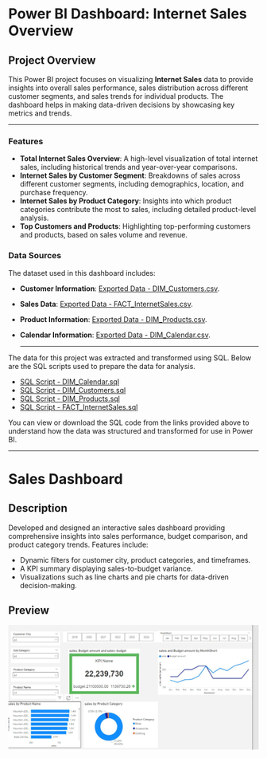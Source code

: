 # Power BI Dashboard: Internet Sales Overview

## Project Overview

This Power BI project focuses on visualizing **Internet Sales** data to provide insights into overall sales performance, sales distribution across different customer segments, and sales trends for individual products. The dashboard helps in making data-driven decisions by showcasing key metrics and trends.

---

### Features

- **Total Internet Sales Overview**: A high-level visualization of total internet sales, including historical trends and year-over-year comparisons.
- **Internet Sales by Customer Segment**: Breakdowns of sales across different customer segments, including demographics, location, and purchase frequency.
- **Internet Sales by Product Category**: Insights into which product categories contribute the most to sales, including detailed product-level analysis.
- **Top Customers and Products**: Highlighting top-performing customers and products, based on sales volume and revenue.

### Data Sources
The dataset used in this dashboard includes:
- **Customer Information**:  [Exported Data - DIM_Customers.csv](https://github.com/salmamamdouh/PBI_SQL_SalesAnalysis/blob/main/Exported%20Data%20-%20DIM_Customers.csv).
- **Sales Data**: [Exported Data - FACT_InternetSales.csv](https://github.com/salmamamdouh/PBI_SQL_SalesAnalysis/blob/main/Exported%20Data%20-%20FACT_InternetSales.csv).
- **Product Information**: [Exported Data - DIM_Products.csv](https://github.com/salmamamdouh/PBI_SQL_SalesAnalysis/blob/main/Exported%20Data%20-%20DIM_Products.csv).
- **Calendar Information**: [Exported Data - DIM_Calendar.csv](https://github.com/salmamamdouh/PBI_SQL_SalesAnalysis/blob/main/Exported%20Data%20-%20DIM_Calendar.csv).

  ---

The data for this project was extracted and transformed using SQL. Below are the SQL scripts used to prepare the data for analysis.

- [SQL Script - DIM_Calendar.sql](https://github.com/salmamamdouh/PBI_SQL_SalesAnalysis/blob/main/SQL%20Script%20-%20DIM_Calendar.sql)
- [SQL Script - DIM_Customers.sql](https://github.com/salmamamdouh/PBI_SQL_SalesAnalysis/blob/main/SQL%20Script%20-%20DIM_Customers.sql)
- [SQL Script - DIM_Products.sql]([./sql/product_data_preparation.sql](https://github.com/salmamamdouh/PBI_SQL_SalesAnalysis/blob/main/SQL%20Script%20-%20DIM_Products.sql))
- [SQL Script - FACT_InternetSales.sql](https://github.com/salmamamdouh/PBI_SQL_SalesAnalysis/blob/main/SQL%20Script%20-%20FACT_InternetSales.sql)

You can view or download the SQL code from the links provided above to understand how the data was structured and transformed for use in Power BI.

---
# Sales Dashboard

## Description
Developed and designed an interactive sales dashboard providing comprehensive insights into sales performance, budget comparison, and product category trends. Features include:
- Dynamic filters for customer city, product categories, and timeframes.
- A KPI summary displaying sales-to-budget variance.
- Visualizations such as line charts and pie charts for data-driven decision-making.

## Preview
![Sales Dashboard](ss1.JPG)
